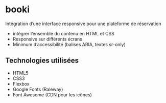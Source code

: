# booki

Intégration d’une interface responsive pour une plateforme de réservation

- intégrer l’ensemble du contenu en HTML et CSS
- Responsive sur différents écrans
- Minimum d’accessibilité (balises ARIA, textes sr-only)

## Technologies utilisées
- HTML5
- CSS3
- Flexbox
- Google Fonts (Raleway)
- Font Awesome (CDN pour les icônes)
